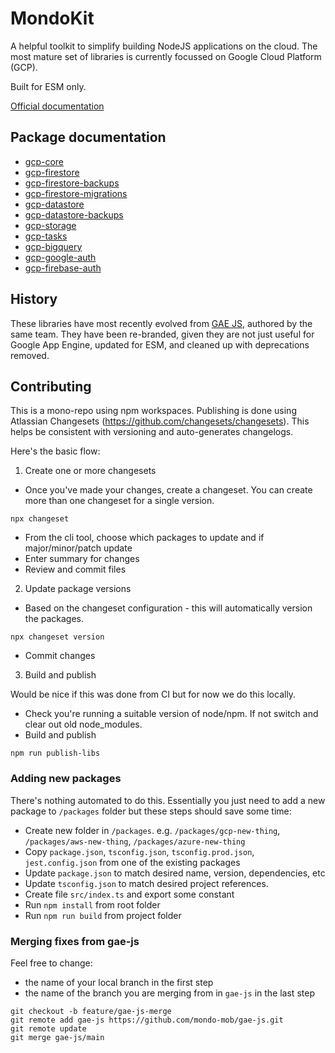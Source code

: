 # MondoKit

A helpful toolkit to simplify building NodeJS applications on the cloud. The most mature set of libraries is currently focussed on Google Cloud Platform (GCP).

Built for ESM only.

[Official documentation](https://mondokit.dev)

## Package documentation

- [gcp-core](https://mondokit.dev/packages/gcp-core.html)
- [gcp-firestore](https://mondokit.dev/packages/gcp-firestore.html)
- [gcp-firestore-backups](https://mondokit.dev/packages/gcp-firestore-backups.html)
- [gcp-firestore-migrations](https://mondokit.dev/packages/gcp-migrations.html) 
- [gcp-datastore](https://mondokit.dev/packages/gcp-datastore.html)
- [gcp-datastore-backups](https://mondokit.dev/packages/gcp-datastore-backups.html)
- [gcp-storage](https://mondokit.dev/packages/gcp-storage.html)
- [gcp-tasks](https://mondokit.dev/packages/gcp-tasks.html)
- [gcp-bigquery](https://mondokit.dev/packages/gcp-bigquery.html)
- [gcp-google-auth](https://mondokit.dev/packages/gcp-google-auth.html)
- [gcp-firebase-auth](https://mondokit.dev/packages/gcp-firebase-auth.html)

## History

These libraries have most recently evolved from [GAE JS](https://github.com/mondo-mob/gae-js), authored by the same team. They have been re-branded,
given they are not just useful for Google App Engine, updated for ESM, and cleaned up with deprecations removed.


## Contributing

This is a mono-repo using npm workspaces.
Publishing is done using Atlassian Changesets (https://github.com/changesets/changesets).
This helps be consistent with versioning and auto-generates changelogs.

Here's the basic flow:

1. Create one or more changesets

- Once you've made your changes, create a changeset. You can create more than one changeset for a single version.

```
npx changeset
```

- From the cli tool, choose which packages to update and if major/minor/patch update
- Enter summary for changes
- Review and commit files

2. Update package versions

- Based on the changeset configuration - this will automatically version the packages.

```
npx changeset version
```

- Commit changes

3. Build and publish

Would be nice if this was done from CI but for now we do this locally.

- Check you're running a suitable version of node/npm. If not switch and clear out old node_modules.
- Build and publish

```
npm run publish-libs
```

### Adding new packages

There's nothing automated to do this. Essentially you just need to add a new package to `/packages` folder but
these steps should save some time:

- Create new folder in `/packages`. e.g. `/packages/gcp-new-thing`, `/packages/aws-new-thing`, `/packages/azure-new-thing`
- Copy `package.json`, `tsconfig.json`, `tsconfig.prod.json`, `jest.config.json` from one of the existing packages
- Update `package.json` to match desired name, version, dependencies, etc
- Update `tsconfig.json` to match desired project references.
- Create file `src/index.ts` and export some constant
- Run `npm install` from root folder
- Run `npm run build` from project folder


### Merging fixes from gae-js
Feel free to change:
 - the name of your local branch in the first step
 - the name of the branch you are merging from in `gae-js` in the last step

```shell
git checkout -b feature/gae-js-merge
git remote add gae-js https://github.com/mondo-mob/gae-js.git
git remote update
git merge gae-js/main

```
